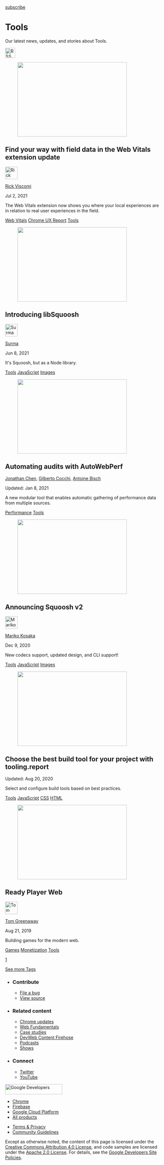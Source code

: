 





<a href="/newsletter/" class="gc-analytics-event w-actions__fab w-actions__fab--subscribe"><span>subscribe</span></a>

Tools
=====

Our latest news, updates, and stories about Tools.

<a href="/tags/tools/feed.xml" class="w-tags-page__rss"><img src="/images/icons/rss.svg" alt="RSS Feed" width="32" height="32" /></a>

<a href="/field-data-in-the-web-vitals-extension/" class="w-card-base__link"></a>

<figure><img src="https://web-dev.imgix.net/image/STd8eW8CSiNp5B1bX0R6Dww2eH32/KwcWeCZ6LoIfTLRgVxp4.png?auto=format&amp;fit=crop&amp;h=240&amp;w=354" class="w-card-base__image" sizes="(min-width: 354px) 354px, calc(100vw - 48px)" srcset="https://web-dev.imgix.net/image/STd8eW8CSiNp5B1bX0R6Dww2eH32/KwcWeCZ6LoIfTLRgVxp4.png?fit=crop&amp;h=240&amp;w=354&amp;auto=format&amp;dpr=1&amp;q=75, https://web-dev.imgix.net/image/STd8eW8CSiNp5B1bX0R6Dww2eH32/KwcWeCZ6LoIfTLRgVxp4.png?fit=crop&amp;h=240&amp;w=354&amp;auto=format&amp;dpr=2&amp;q=50 2x, https://web-dev.imgix.net/image/STd8eW8CSiNp5B1bX0R6Dww2eH32/KwcWeCZ6LoIfTLRgVxp4.png?fit=crop&amp;h=240&amp;w=354&amp;auto=format&amp;dpr=3&amp;q=35 3x, https://web-dev.imgix.net/image/STd8eW8CSiNp5B1bX0R6Dww2eH32/KwcWeCZ6LoIfTLRgVxp4.png?fit=crop&amp;h=240&amp;w=354&amp;auto=format&amp;dpr=4&amp;q=23 4x, https://web-dev.imgix.net/image/STd8eW8CSiNp5B1bX0R6Dww2eH32/KwcWeCZ6LoIfTLRgVxp4.png?fit=crop&amp;h=240&amp;w=354&amp;auto=format&amp;dpr=5&amp;q=20 5x" width="354" height="240" /></figure>

<a href="/field-data-in-the-web-vitals-extension/" class="w-card-base__link"></a>

Find your way with field data in the Web Vitals extension update
----------------------------------------------------------------

[<img src="https://web-dev.imgix.net/image/admin/oWRqaR6XXwIdNXPLpUMn.jpg?auto=format&amp;fit=crop&amp;h=40&amp;w=40" alt="Rick Viscomi" class="w-author__image w-author__image--small" sizes="(min-width: 40px) 40px, calc(100vw - 48px)" srcset="https://web-dev.imgix.net/image/admin/oWRqaR6XXwIdNXPLpUMn.jpg?fit=crop&amp;h=40&amp;w=40&amp;auto=format&amp;dpr=1&amp;q=75, https://web-dev.imgix.net/image/admin/oWRqaR6XXwIdNXPLpUMn.jpg?fit=crop&amp;h=40&amp;w=40&amp;auto=format&amp;dpr=2&amp;q=50 2x, https://web-dev.imgix.net/image/admin/oWRqaR6XXwIdNXPLpUMn.jpg?fit=crop&amp;h=40&amp;w=40&amp;auto=format&amp;dpr=3&amp;q=35 3x, https://web-dev.imgix.net/image/admin/oWRqaR6XXwIdNXPLpUMn.jpg?fit=crop&amp;h=40&amp;w=40&amp;auto=format&amp;dpr=4&amp;q=23 4x, https://web-dev.imgix.net/image/admin/oWRqaR6XXwIdNXPLpUMn.jpg?fit=crop&amp;h=40&amp;w=40&amp;auto=format&amp;dpr=5&amp;q=20 5x" width="40" height="40" />](/authors/rviscomi/)

<span class="w-author__name"><a href="/authors/rviscomi/" class="w-author__name-link">Rick Viscomi</a></span>

Jul 2, 2021

<a href="/field-data-in-the-web-vitals-extension/" class="w-card-base__link"></a>

The Web Vitals extension now shows you where your local experiences are in relation to real user experiences in the field.

<a href="/tags/web-vitals/" class="w-chip">Web Vitals</a> <a href="/tags/chrome-ux-report/" class="w-chip">Chrome UX Report</a> <a href="/tags/tools/" class="w-chip">Tools</a>

<a href="/introducing-libsquoosh/" class="w-card-base__link"></a>

<figure><img src="https://web-dev.imgix.net/image/i9nJGvw3SnTPH63zKOYWtI6cP5m2/zTPjhYuOfh8bnk7c7tlO.png?auto=format&amp;fit=crop&amp;h=240&amp;w=354" class="w-card-base__image" sizes="(min-width: 354px) 354px, calc(100vw - 48px)" srcset="https://web-dev.imgix.net/image/i9nJGvw3SnTPH63zKOYWtI6cP5m2/zTPjhYuOfh8bnk7c7tlO.png?fit=crop&amp;h=240&amp;w=354&amp;auto=format&amp;dpr=1&amp;q=75, https://web-dev.imgix.net/image/i9nJGvw3SnTPH63zKOYWtI6cP5m2/zTPjhYuOfh8bnk7c7tlO.png?fit=crop&amp;h=240&amp;w=354&amp;auto=format&amp;dpr=2&amp;q=50 2x, https://web-dev.imgix.net/image/i9nJGvw3SnTPH63zKOYWtI6cP5m2/zTPjhYuOfh8bnk7c7tlO.png?fit=crop&amp;h=240&amp;w=354&amp;auto=format&amp;dpr=3&amp;q=35 3x, https://web-dev.imgix.net/image/i9nJGvw3SnTPH63zKOYWtI6cP5m2/zTPjhYuOfh8bnk7c7tlO.png?fit=crop&amp;h=240&amp;w=354&amp;auto=format&amp;dpr=4&amp;q=23 4x, https://web-dev.imgix.net/image/i9nJGvw3SnTPH63zKOYWtI6cP5m2/zTPjhYuOfh8bnk7c7tlO.png?fit=crop&amp;h=240&amp;w=354&amp;auto=format&amp;dpr=5&amp;q=20 5x" width="354" height="240" /></figure>

<a href="/introducing-libsquoosh/" class="w-card-base__link"></a>

Introducing libSquoosh
----------------------

[<img src="https://web-dev.imgix.net/image/admin/MPQ3Co9Ej7Uka4cgPePh.jpg?auto=format&amp;fit=crop&amp;h=40&amp;w=40" alt="Surma" class="w-author__image w-author__image--small" sizes="(min-width: 40px) 40px, calc(100vw - 48px)" srcset="https://web-dev.imgix.net/image/admin/MPQ3Co9Ej7Uka4cgPePh.jpg?fit=crop&amp;h=40&amp;w=40&amp;auto=format&amp;dpr=1&amp;q=75, https://web-dev.imgix.net/image/admin/MPQ3Co9Ej7Uka4cgPePh.jpg?fit=crop&amp;h=40&amp;w=40&amp;auto=format&amp;dpr=2&amp;q=50 2x, https://web-dev.imgix.net/image/admin/MPQ3Co9Ej7Uka4cgPePh.jpg?fit=crop&amp;h=40&amp;w=40&amp;auto=format&amp;dpr=3&amp;q=35 3x, https://web-dev.imgix.net/image/admin/MPQ3Co9Ej7Uka4cgPePh.jpg?fit=crop&amp;h=40&amp;w=40&amp;auto=format&amp;dpr=4&amp;q=23 4x, https://web-dev.imgix.net/image/admin/MPQ3Co9Ej7Uka4cgPePh.jpg?fit=crop&amp;h=40&amp;w=40&amp;auto=format&amp;dpr=5&amp;q=20 5x" width="40" height="40" />](/authors/surma/)

<span class="w-author__name"><a href="/authors/surma/" class="w-author__name-link">Surma</a></span>

Jun 8, 2021

<a href="/introducing-libsquoosh/" class="w-card-base__link"></a>

It's Squoosh, but as a Node library.

<a href="/tags/tools/" class="w-chip">Tools</a> <a href="/tags/javascript/" class="w-chip">JavaScript</a> <a href="/tags/images/" class="w-chip">Images</a>

<a href="/autowebperf/" class="w-card-base__link"></a>

<figure><img src="https://web-dev.imgix.net/image/admin/I9vVFD2ldSQc9vBfTc3i.jpg?auto=format&amp;fit=crop&amp;h=240&amp;w=354" class="w-card-base__image" sizes="(min-width: 354px) 354px, calc(100vw - 48px)" srcset="https://web-dev.imgix.net/image/admin/I9vVFD2ldSQc9vBfTc3i.jpg?fit=crop&amp;h=240&amp;w=354&amp;auto=format&amp;dpr=1&amp;q=75, https://web-dev.imgix.net/image/admin/I9vVFD2ldSQc9vBfTc3i.jpg?fit=crop&amp;h=240&amp;w=354&amp;auto=format&amp;dpr=2&amp;q=50 2x, https://web-dev.imgix.net/image/admin/I9vVFD2ldSQc9vBfTc3i.jpg?fit=crop&amp;h=240&amp;w=354&amp;auto=format&amp;dpr=3&amp;q=35 3x, https://web-dev.imgix.net/image/admin/I9vVFD2ldSQc9vBfTc3i.jpg?fit=crop&amp;h=240&amp;w=354&amp;auto=format&amp;dpr=4&amp;q=23 4x, https://web-dev.imgix.net/image/admin/I9vVFD2ldSQc9vBfTc3i.jpg?fit=crop&amp;h=240&amp;w=354&amp;auto=format&amp;dpr=5&amp;q=20 5x" width="354" height="240" /></figure>

<a href="/autowebperf/" class="w-card-base__link"></a>

Automating audits with AutoWebPerf
----------------------------------

<span class="w-author__name"><a href="/authors/jonchen/" class="w-author__name-link">Jonathan Chen</a>, <a href="/authors/gilbertococchi/" class="w-author__name-link">Gilberto Cocchi</a>, <a href="/authors/antoinebisch/" class="w-author__name-link">Antoine Bisch</a></span>

Updated: Jan 8, 2021

<a href="/autowebperf/" class="w-card-base__link"></a>

A new modular tool that enables automatic gathering of performance data from multiple sources.

<a href="/tags/performance/" class="w-chip">Performance</a> <a href="/tags/tools/" class="w-chip">Tools</a>

<a href="/squoosh-v2/" class="w-card-base__link"></a>

<figure><img src="https://web-dev.imgix.net/image/admin/NybFYj3T4ZRfNOzNoH5A.jpg?auto=format&amp;fit=crop&amp;h=240&amp;w=354" class="w-card-base__image" sizes="(min-width: 354px) 354px, calc(100vw - 48px)" srcset="https://web-dev.imgix.net/image/admin/NybFYj3T4ZRfNOzNoH5A.jpg?fit=crop&amp;h=240&amp;w=354&amp;auto=format&amp;dpr=1&amp;q=75, https://web-dev.imgix.net/image/admin/NybFYj3T4ZRfNOzNoH5A.jpg?fit=crop&amp;h=240&amp;w=354&amp;auto=format&amp;dpr=2&amp;q=50 2x, https://web-dev.imgix.net/image/admin/NybFYj3T4ZRfNOzNoH5A.jpg?fit=crop&amp;h=240&amp;w=354&amp;auto=format&amp;dpr=3&amp;q=35 3x, https://web-dev.imgix.net/image/admin/NybFYj3T4ZRfNOzNoH5A.jpg?fit=crop&amp;h=240&amp;w=354&amp;auto=format&amp;dpr=4&amp;q=23 4x, https://web-dev.imgix.net/image/admin/NybFYj3T4ZRfNOzNoH5A.jpg?fit=crop&amp;h=240&amp;w=354&amp;auto=format&amp;dpr=5&amp;q=20 5x" width="354" height="240" /></figure>

<a href="/squoosh-v2/" class="w-card-base__link"></a>

Announcing Squoosh v2
---------------------

[<img src="https://web-dev.imgix.net/image/admin/TaVHIb4KixCUF6XheH7z.jpg?auto=format&amp;fit=crop&amp;h=40&amp;w=40" alt="Mariko Kosaka" class="w-author__image w-author__image--small" sizes="(min-width: 40px) 40px, calc(100vw - 48px)" srcset="https://web-dev.imgix.net/image/admin/TaVHIb4KixCUF6XheH7z.jpg?fit=crop&amp;h=40&amp;w=40&amp;auto=format&amp;dpr=1&amp;q=75, https://web-dev.imgix.net/image/admin/TaVHIb4KixCUF6XheH7z.jpg?fit=crop&amp;h=40&amp;w=40&amp;auto=format&amp;dpr=2&amp;q=50 2x, https://web-dev.imgix.net/image/admin/TaVHIb4KixCUF6XheH7z.jpg?fit=crop&amp;h=40&amp;w=40&amp;auto=format&amp;dpr=3&amp;q=35 3x, https://web-dev.imgix.net/image/admin/TaVHIb4KixCUF6XheH7z.jpg?fit=crop&amp;h=40&amp;w=40&amp;auto=format&amp;dpr=4&amp;q=23 4x, https://web-dev.imgix.net/image/admin/TaVHIb4KixCUF6XheH7z.jpg?fit=crop&amp;h=40&amp;w=40&amp;auto=format&amp;dpr=5&amp;q=20 5x" width="40" height="40" />](/authors/kosamari/)

<span class="w-author__name"><a href="/authors/kosamari/" class="w-author__name-link">Mariko Kosaka</a></span>

Dec 9, 2020

<a href="/squoosh-v2/" class="w-card-base__link"></a>

New codecs support, updated design, and CLI support!

<a href="/tags/tools/" class="w-chip">Tools</a> <a href="/tags/javascript/" class="w-chip">JavaScript</a> <a href="/tags/images/" class="w-chip">Images</a>

<a href="/introducing-tooling-report/" class="w-card-base__link"></a>

<figure><img src="https://web-dev.imgix.net/image/admin/y3f0yAb97pLOpTQrhUNA.jpg?auto=format&amp;fit=crop&amp;h=240&amp;w=354" class="w-card-base__image" sizes="(min-width: 354px) 354px, calc(100vw - 48px)" srcset="https://web-dev.imgix.net/image/admin/y3f0yAb97pLOpTQrhUNA.jpg?fit=crop&amp;h=240&amp;w=354&amp;auto=format&amp;dpr=1&amp;q=75, https://web-dev.imgix.net/image/admin/y3f0yAb97pLOpTQrhUNA.jpg?fit=crop&amp;h=240&amp;w=354&amp;auto=format&amp;dpr=2&amp;q=50 2x, https://web-dev.imgix.net/image/admin/y3f0yAb97pLOpTQrhUNA.jpg?fit=crop&amp;h=240&amp;w=354&amp;auto=format&amp;dpr=3&amp;q=35 3x, https://web-dev.imgix.net/image/admin/y3f0yAb97pLOpTQrhUNA.jpg?fit=crop&amp;h=240&amp;w=354&amp;auto=format&amp;dpr=4&amp;q=23 4x, https://web-dev.imgix.net/image/admin/y3f0yAb97pLOpTQrhUNA.jpg?fit=crop&amp;h=240&amp;w=354&amp;auto=format&amp;dpr=5&amp;q=20 5x" width="354" height="240" /></figure>

<a href="/introducing-tooling-report/" class="w-card-base__link"></a>

Choose the best build tool for your project with tooling.report
---------------------------------------------------------------

Updated: Aug 20, 2020

<a href="/introducing-tooling-report/" class="w-card-base__link"></a>

Select and configure build tools based on best practices.

<a href="/tags/tools/" class="w-chip">Tools</a> <a href="/tags/javascript/" class="w-chip">JavaScript</a> <a href="/tags/css/" class="w-chip">CSS</a> <a href="/tags/html/" class="w-chip">HTML</a>

<a href="/ready-player-web/" class="w-card-base__link"></a>

<figure><img src="https://web-dev.imgix.net/image/admin/d14lKdJ4iYwr1wI8AgA3.jpg?auto=format&amp;fit=crop&amp;h=240&amp;w=354" class="w-card-base__image" sizes="(min-width: 354px) 354px, calc(100vw - 48px)" srcset="https://web-dev.imgix.net/image/admin/d14lKdJ4iYwr1wI8AgA3.jpg?fit=crop&amp;h=240&amp;w=354&amp;auto=format&amp;dpr=1&amp;q=75, https://web-dev.imgix.net/image/admin/d14lKdJ4iYwr1wI8AgA3.jpg?fit=crop&amp;h=240&amp;w=354&amp;auto=format&amp;dpr=2&amp;q=50 2x, https://web-dev.imgix.net/image/admin/d14lKdJ4iYwr1wI8AgA3.jpg?fit=crop&amp;h=240&amp;w=354&amp;auto=format&amp;dpr=3&amp;q=35 3x, https://web-dev.imgix.net/image/admin/d14lKdJ4iYwr1wI8AgA3.jpg?fit=crop&amp;h=240&amp;w=354&amp;auto=format&amp;dpr=4&amp;q=23 4x, https://web-dev.imgix.net/image/admin/d14lKdJ4iYwr1wI8AgA3.jpg?fit=crop&amp;h=240&amp;w=354&amp;auto=format&amp;dpr=5&amp;q=20 5x" width="354" height="240" /></figure>

<a href="/ready-player-web/" class="w-card-base__link"></a>

Ready Player Web
----------------

[<img src="https://web-dev.imgix.net/image/admin/A1EASC3dUKSf0lHijPyh.jpg?auto=format&amp;fit=crop&amp;h=40&amp;w=40" alt="Tom Greenaway" class="w-author__image w-author__image--small" sizes="(min-width: 40px) 40px, calc(100vw - 48px)" srcset="https://web-dev.imgix.net/image/admin/A1EASC3dUKSf0lHijPyh.jpg?fit=crop&amp;h=40&amp;w=40&amp;auto=format&amp;dpr=1&amp;q=75, https://web-dev.imgix.net/image/admin/A1EASC3dUKSf0lHijPyh.jpg?fit=crop&amp;h=40&amp;w=40&amp;auto=format&amp;dpr=2&amp;q=50 2x, https://web-dev.imgix.net/image/admin/A1EASC3dUKSf0lHijPyh.jpg?fit=crop&amp;h=40&amp;w=40&amp;auto=format&amp;dpr=3&amp;q=35 3x, https://web-dev.imgix.net/image/admin/A1EASC3dUKSf0lHijPyh.jpg?fit=crop&amp;h=40&amp;w=40&amp;auto=format&amp;dpr=4&amp;q=23 4x, https://web-dev.imgix.net/image/admin/A1EASC3dUKSf0lHijPyh.jpg?fit=crop&amp;h=40&amp;w=40&amp;auto=format&amp;dpr=5&amp;q=20 5x" width="40" height="40" />](/authors/tomgreenaway/)

<span class="w-author__name"><a href="/authors/tomgreenaway/" class="w-author__name-link">Tom Greenaway</a></span>

Aug 21, 2019

<a href="/ready-player-web/" class="w-card-base__link"></a>

Building games for the modern web.

<a href="/tags/games/" class="w-chip">Games</a> <a href="/tags/monetization/" class="w-chip">Monetization</a> <a href="/tags/tools/" class="w-chip">Tools</a>

<a href="/tags/tools/" class="w-pagination__link w-pagination__link--active">1</a>

<a href="/tags" class="w-button">See more Tags</a>

-   ### Contribute

    -   <a href="https://github.com/GoogleChrome/web.dev/issues/new?assignees=&amp;labels=bug&amp;template=bug_report.md&amp;title=" class="w-footer__linkbox-link">File a bug</a>
    -   <a href="https://github.com/googlechrome/web.dev" class="w-footer__linkbox-link">View source</a>

-   ### Related content

    -   <a href="https://blog.chromium.org/" class="w-footer__linkbox-link">Chrome updates</a>
    -   <a href="https://developers.google.com/web/" class="w-footer__linkbox-link">Web Fundamentals</a>
    -   <a href="https://developers.google.com/web/showcase/" class="w-footer__linkbox-link">Case studies</a>
    -   <a href="https://devwebfeed.appspot.com/" class="w-footer__linkbox-link">DevWeb Content Firehose</a>
    -   <a href="/podcasts/" class="w-footer__linkbox-link">Podcasts</a>
    -   <a href="/shows/" class="w-footer__linkbox-link">Shows</a>

-   ### Connect

    -   <a href="https://www.twitter.com/ChromiumDev" class="w-footer__linkbox-link">Twitter</a>
    -   <a href="https://www.youtube.com/user/ChromeDevelopers" class="w-footer__linkbox-link">YouTube</a>

<a href="https://developers.google.com/" class="w-footer__utility-logo-link"><img src="/images/lockup-color.png" alt="Google Developers" class="w-footer__utility-logo" width="185" height="33" /></a>

-   <a href="https://developer.chrome.com/" class="w-footer__utility-link">Chrome</a>
-   <a href="https://firebase.google.com/" class="w-footer__utility-link">Firebase</a>
-   <a href="https://cloud.google.com/" class="w-footer__utility-link">Google Cloud Platform</a>
-   <a href="https://developers.google.com/products" class="w-footer__utility-link">All products</a>

<!-- -->

-   <a href="https://policies.google.com/" class="w-footer__utility-link">Terms &amp; Privacy</a>
-   <a href="/community-guidelines/" class="w-footer__utility-link">Community Guidelines</a>

Except as otherwise noted, the content of this page is licensed under the [Creative Commons Attribution 4.0 License](https://creativecommons.org/licenses/by/4.0/), and code samples are licensed under the [Apache 2.0 License](https://www.apache.org/licenses/LICENSE-2.0). For details, see the [Google Developers Site Policies](https://developers.google.com/terms/site-policies).
